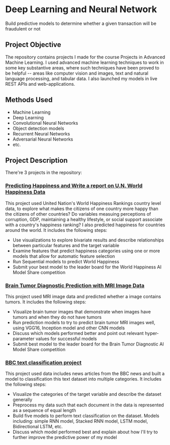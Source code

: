 # Deep Learning and Neural Network
Build predictive models to determine whether a given transaction will be fraudulent or not

## Project Objective
The repository contains projects I made for the course Projects in Advanced Machine Learning. I used advanced machine learning techniques to work in some key substantive areas, where such techniques have been proved to be helpful -- areas like computer vision and images, text and natural language processing, and tabular data. I also launched my models in live REST APIs and web-applications.

## Methods Used
- Machine Learning
- Deep Learning
- Convolutional Neural Networks
- Object detection models
- Recurrent Neural Networks
- Adversarial Neural Networks
- etc.


## Project Description
There're 3 projects in the repository: 

### [Predicting Happiness and Write a report on U.N. World Happiness Data](https://github.com/Alisaahy/Deep-Learning-and-Neural-Network/blob/master/Assignment1/Predicting_Happiness_Mini_Hackithon_for_tabular_data.ipynb)
This project used United Nation's World Happiness Rankings country level data, to explore what makes the citizens of one country more happy than the citizens of other countries? Do variables measuing perceptions of corruption, GDP, maintaining a healthy lifestyle, or social support associate with a country's happiness ranking? I also predicted happiness for countries around the world. It includes the following steps:

- Use visualizations to explore bivariate results and describe relationships between particular features and the target variable
- Examine features that predict happiness categories using one or more models that allow for automatic feature selection
- Run Sequential models to predict World Happiness
- Submit your best model to the leader board for the World Happiness AI Model Share competition

### [Brain Tumor Diagnostic Prediction with MRI Image Data](https://github.com/Alisaahy/Deep-Learning-and-Neural-Network/blob/master/Assignment2/Image_Mini_hackathon_braintumor_MRIdata.ipynb)
This project used MRI image data and predicted whether a image contains tumors. It includes the following steps:

- Visualize brain tumor images that demonstrate when images have tumors and when they do not have tumors
- Run prediction models to try to predict brain tumor MRI images well, using VGG16, Inception model and other CNN models
- Discuss which models performed better and point out relevant hyper-parameter values for successful models
- Submit best model to the leader board for the Brain Tumor Diagnostic AI Model Share competition

### [BBC text classification project](https://github.com/Alisaahy/Deep-Learning-and-Neural-Network/blob/master/Assignment3/BBC_News_Category_Classification_Mini_Hackathon.ipynb)
This project used data includes news articles from the BBC news and built a model to classification this text dataset into multiple categories. It includes the following steps:

- Visualize the categories of the target variable and describe the dataset generally
- Preprocess my data such that each document in the data is represented as a sequence of equal length
- Build five models to perform text classification on the dataset. Models including: simple RNN model, Stacked RNN model, LSTM model, Bidirectional LSTM, etc.
- Discuss which model performed best and explain about how I'll try to further improve the predictive power of my model
